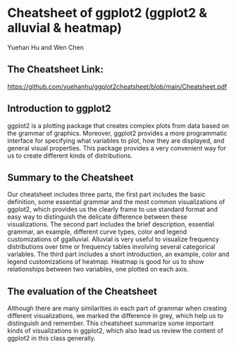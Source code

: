 # Cheatsheet of ggplot2 (ggplot2 & alluvial & heatmap)

Yuehan Hu and Wen Chen 

## The Cheatsheet Link:

https://github.com/yuehanhu/ggplot2cheatsheet/blob/main/Cheatsheet.pdf

## Introduction to ggplot2

ggplot2 is a plotting package that creates complex plots from data based on the grammar of graphics.  Moreover, ggplot2 provides a more programmatic interface for specifying what variables to plot, how they are displayed, and general visual properties. This package provides a very convenient way for us to create different kinds of distributions. 

## Summary to the Cheatsheet

Our cheatsheet includes three parts, the first part includes the basic definition, some essential grammar and the most common visualizations of ggplot2, which provides us the clearly frame to use standard format and easy way to distinguish the delicate difference between these visualizations. The second part includes the brief description, essential grammar, an example, different curve types, color and legend customizations of ggalluvial. Alluvial is very useful to visualize frequency distributions over time or frequency tables involving several categorical variables. The third part includes a short introduction, an example, color and legend customizations of heatmap. Heatmap is good for us to show relationships between two variables, one plotted on each axis. 

## The evaluation of the Cheatsheet

Although there are many similarities in each part of grammar when creating different visualizations, we marked the difference in grey, which help us to distinguish and remember. This cheatsheet summarize some important kinds of visualizations in ggplot2, which also lead us review the content of ggplot2 in this class generally. 



